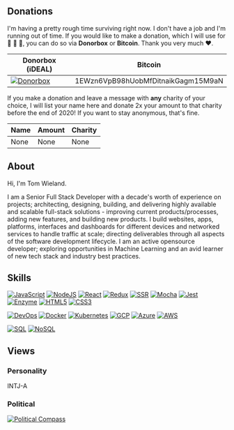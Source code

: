 ## Donations

I'm having a pretty rough time surviving right now. I don't have a job and I'm running out of time. If you would like to make a donation, which I will use for :bread: :kiwi_fruit: :milk_glass:, you can do so via **Donorbox** or **Bitcoin**. Thank you very much :heart:.

| Donorbox (iDEAL) | Bitcoin |
|------------------|---------|
| [![Donorbox](https://img.shields.io/badge/Donorbox-€10-green?style=flat)](https://donorbox.org/september-2020) | 1EWzn6VpB98hUobMfDitnaikGagm15M9aN |

If you make a donation and leave a message with **any** charity of your choice, I will list your name here and donate 2x your amount to that charity before the end of 2020! If you want to stay anonymous, that's fine.

| Name | Amount | Charity |
|------|--------|---------|
| None | None   | None    |

## About

Hi, I'm Tom Wieland.

I am a Senior Full Stack Developer with a decade's worth of experience on
projects; architecting, designing, building, and delivering highly available
and scalable full-stack solutions - improving current products/processes,
adding new features, and building new products. I build websites, apps,
platforms, interfaces and dashboards for different devices and networked
services to handle traffic at scale; directing deliverables through all
aspects of the software development lifecycle. I am an active opensource
developer; exploring opportunities in Machine Learning and an avid learner of
new tech stack and industry best practices.

## Skills

[![JavaScript](https://img.shields.io/badge/JavaScript-15-blue?style=flat)](https://img.shields.io/badge/JavaScript-15-blue?style=flat)
[![NodeJS](https://img.shields.io/badge/NodeJS-10-blue?style=flat)](https://img.shields.io/badge/NodeJS-10-blue?style=flat)
[![React](https://img.shields.io/badge/React-5-blue?style=flat)](https://img.shields.io/badge/React-5-blue?style=flat)
[![Redux](https://img.shields.io/badge/Redux-5-blue?style=flat)](https://img.shields.io/badge/Redux-5-blue?style=flat)
[![SSR](https://img.shields.io/badge/SSR-5-blue?style=flat)](https://img.shields.io/badge/SSR-5-blue?style=flat)
[![Mocha](https://img.shields.io/badge/Mocha-7-blue?style=flat)](https://img.shields.io/badge/Mocha-7-blue?style=flat)
[![Jest](https://img.shields.io/badge/Jest-5-blue?style=flat)](https://img.shields.io/badge/Jest-5-blue?style=flat)
[![Enzyme](https://img.shields.io/badge/Enzyme-5-blue?style=flat)](https://img.shields.io/badge/Enzyme-5-blue?style=flat)
[![HTML5](https://img.shields.io/badge/HTML5-6-blue?style=flat)](https://img.shields.io/badge/HTML5-6-blue?style=flat)
[![CSS3](https://img.shields.io/badge/CSS3-8-blue?style=flat)](https://img.shields.io/badge/CSS3-8-blue?style=flat)

[![DevOps](https://img.shields.io/badge/DevOps-7-blue?style=flat)](https://img.shields.io/badge/DevOps-7-blue?style=flat)
[![Docker](https://img.shields.io/badge/Docker-7-blue?style=flat)](https://img.shields.io/badge/Docker-7-blue?style=flat)
[![Kubernetes](https://img.shields.io/badge/Kubernetes-3-blue?style=flat)](https://img.shields.io/badge/Kubernetes-3-blue?style=flat)
[![GCP](https://img.shields.io/badge/GCP-3-blue?style=flat)](https://img.shields.io/badge/GCP-3-blue?style=flat)
[![Azure](https://img.shields.io/badge/Azure-1-blue?style=flat)](https://img.shields.io/badge/Azure-1-blue?style=flat)
[![AWS](https://img.shields.io/badge/AWS-1-blue?style=flat)](https://img.shields.io/badge/AWS-1-blue?style=flat)

[![SQL](https://img.shields.io/badge/SQL-15-blue?style=flat)](https://img.shields.io/badge/SQL-15-blue?style=flat)
[![NoSQL](https://img.shields.io/badge/NoSQL-10-blue?style=flat)](https://img.shields.io/badge/NoSQL-10-blue?style=flat)

## Views

### Personality

INTJ-A

### Political

[![Political Compass](https://www.politicalcompass.org/chart?ec=-4.75&soc=-4.1)](https://www.politicalcompass.org)
